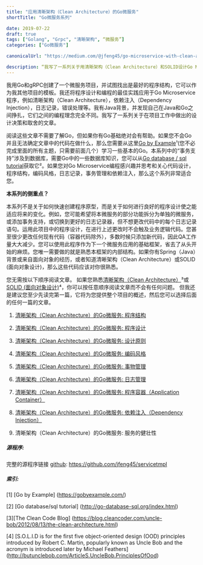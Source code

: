 ```yaml
---
title: "应用清晰架构（Clean Architecture）的Go微服务"
shortTitle: "Go微服务系列"

date: 2019-07-22
draft: true
tags: ["Golang", "Grpc", "清晰架构", “微服务”]
categories: ["Go微服务"]

canonicalUrl: "https://medium.com/@jfeng45/go-microservice-with-clean-architecture-a08fa916a5db"

description: “我写了一系列关于用清晰架构（Clean Architecture）和SOLID设计Go Microservice和gRPC 的文章。它讨论了应用程序设计，应用程序布局和项目结构，日志记录，错误处理，事务管理，应用程序容器（Application Container）和依赖注入（Dependency Injection）。“ 
---
```


我用Go和gRPC创建了一个微服务项目，并试图找出是最好的程序结构，它可以作为我其他项目的模板。我还将程序设计和编程的最佳实践应用于Go Microservice程序，例如清晰架构（Clean Architecture），依赖注入（Dependency Injection），日志记录，错误处理等。我有Java背景，并发现自己在Java和Go之间挣扎，它们之间的编程理念完全不同。我写了一系列关于在项目工作中做出的设计决策和取舍的文章。


阅读这些文章不需要了解Go，但如果你有Go基础绝对会有帮助。如果您不会Go并且无法确定文章中的代码在做什么，那么您需要从这里[Go by Example](https://gobyexample.com/)¹(您不必完成里面的所有主题，只需要前面几个）学习一些基本的Go。本系列中的“事务支持”涉及到数据库，需要Go中的一些数据库知识，您可以从[Go database / sql tutorial](http://go-database-sql.org/index.html)获取它²。如果您对Go Microservice编程感兴趣并思考和关心代码设计，程序结构，编码风格，日志记录，事务管理和依赖注入，那么这个系列非常适合您。

**本系列的侧重点？**

本系列不是关于如何快速创建程序原型，而是关于如何进行良好的程序设计使之能适应将来的变化。例如，您可能希望将本微服务的部分功能拆分为单独的微服务，或添加事务支持，或切换到更好的日志记录器，但不想更改代码中的每个日志记录语句。运用此项目中的程序设计，在进行上述更改时不会触及业务逻辑代码。您甚至很少更改任何现有代码（容器代码除外），多数时候只添加新代码，因此QA工作量大大减少。您可以使用此程序作为下一个微服务应用的基础框架，省去了从头开始的麻烦。您唯一需要做的就是熟悉本框架的内部结构。如果你有Spring（Java）背景或来自面向对象的经历，或者知道清晰架构（Clean Architecture）或SOLID (面向对象设计)，那么这些代码应该对你很熟悉。

您无需按以下顺序阅读文章。 如果您熟悉[清晰架构（Clean Architecture）](https://blog.cleancoder.com/uncle-bob/2012/08/13/the-clean-architecture.html)³或[SOLID (面向对象设计)](http://butunclebob.com/ArticleS.UncleBob.PrinciplesOfOod)⁴，你可以按任意顺序阅读文章而不会有任何问题。 但我还是建议您至少先读完第一篇，它将为您提供整个项目的概述，然后您可以选择后面的任何一篇的文章。

1. [清晰架构（Clean Architecture）的Go微服务: 程序结构](https://jfeng45.github.io/posts/go_microservice_application_layout/)

1. [清晰架构（Clean Architecture）的Go微服务: 程序设计](https://jfeng45.github.io/posts/clean_architecture_application_design/)

1. [清晰架构（Clean Architecture）的Go微服务: 设计原则](https://jfeng45.github.io/posts/clean_architecture_design_principle/)

1. [清晰架构（Clean Architecture）的Go微服务: 编码风格](https://jfeng45.github.io/posts/coding_style/)

1. [清晰架构（Clean Architecture）的Go微服务: 事物管理](https://jfeng45.github.io/posts/transaction_support/)

1. [清晰架构（Clean Architecture）的Go微服务: 日志管理](https://jfeng45.github.io/posts/go_logging_and_error_handling/)

1. [清晰架构（Clean Architecture）的Go微服务: 程序容器（Application Container）](https://jfeng45.github.io/posts/application_container/)

1. [清晰架构（Clean Architecture）的Go微服务: 依赖注入（Dependency Injection）](https://jfeng45.github.io/posts/dependency_injection/)

1. 清晰架构（Clean Architecture）的Go微服务: 服务的健壮性

##### **源程序:**

完整的源程序链接 [github](https://github.com/jfeng45/servicetmpl): https://github.com/jfeng45/servicetmpl

##### **索引:**

[1] [Go by Example]
(https://gobyexample.com/)

[2] [Go database/sql tutorial]
(http://go-database-sql.org/index.html)

[3][The Clean Code Blog]
(https://blog.cleancoder.com/uncle-bob/2012/08/13/the-clean-architecture.html)

[4] [S.O.L.I.D is for the first five object-oriented design (OOD) principles introduced by Robert C. Martin, popularly known as Uncle Bob and the acronym is introduced later by Michael Feathers]
(http://butunclebob.com/ArticleS.UncleBob.PrinciplesOfOod)
